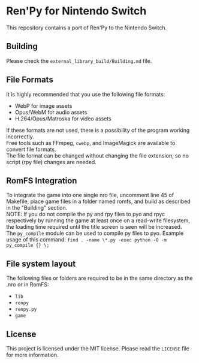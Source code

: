 # Ren'Py for Nintendo Switch
This repository contains a port of Ren'Py to the Nintendo Switch.

## Building
Please check the `external_library_build/Building.md` file.  

## File Formats
It is highly recommended that you use the following file formats:  

* WebP for image assets
* Opus/WebM for audio assets
* H.264/Opus/Matroska for video assets

If these formats are not used, there is a possibility of the program working incorrectly.  
Free tools such as FFmpeg, `cwebp`, and ImageMagick are available to convert file formats.  
The file format can be changed without changing the file extension, so no script (rpy file) changes are needed.  

## RomFS Integration
To integrate the game into one single nro file, uncomment line 45 of Makefile, place game files in a folder named romfs, and build as described in the "Building" section.  
NOTE: If you do not compile the py and rpy files to pyo and rpyc respectively by running the game at least once on a read-write filesystem, the loading time required until the title screen is seen will be increased.  
The `py_compile` module can be used to compile py files to pyo. Example usage of this command: `find . -name \*.py -exec python -O -m py_compile {} \;`  

## File system layout
The following files or folders are required to be in the same directory as the .nro or in RomFS:  
* `lib`
* `renpy`
* `renpy.py`
* `game`

## License
This project is licensed under the MIT license. Please read the `LICENSE` file for more information.
